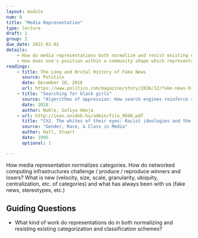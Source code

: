 ```yaml
---
layout: module
num: 8
title: "Media Representation"
type: lecture
draft: 1
group: 2
due_date: 2021-02-02
details: 
    - How do media representations both normalize and resist existing categorization and classification schemes?
    - How does one's position within a community shape which representations are accepted and which are problematized?
readings:
    - title: The Long and Brutal History of Fake News
      source: Politico
      date: December 18, 2016
      url: https://www.politico.com/magazine/story/2016/12/fake-news-history-long-violent-214535
    - title: "Searching for black girls"
      source: "Algorithms of oppression: How search engines reinforce racism"
      date: 2018
      author: Noble, Safiya Umoja
    - url: http://ieas.unideb.hu/admin/file_9698.pdf
      title: "Ch2. The whites of their eyes: Racist ideologies and the media"
      source: "Gender, Race, & Class in Media"
      author: Hall, Stuart
      date: 1995
      optional: 1

---
```


How media representation normalizes categories. How do networked computing infrastructures challenge / produce / reproduce winners and losers? What is new (velocity, size, scale, granularity, ubiquity, centralization, etc. of categories) and what has always been with us (fake news, stereotypes, etc.)

## Guiding Questions
* What kind of work do representations do in both normalizing and resisting existing categorization and classification schemes?



<!-- ---
layout: lecture
num: 7
title: "Technologies of categorization & classification: Computing and social infrastructures"
type: lecture
draft: 1
due_date: 2021-02-02
details: 
    - How do classification systems impact the life chances of entire groups of people?
    - How do ubiquitous classification and surveillance regimes work to create their own reality?
readings:
    - title: Nosedive, Season 3, Episode 1. Black Mirror
      url: https://en.wikipedia.org/wiki/Nosedive_(Black_Mirror)
      source: Netflix
    - title: The Messy Truth About Social Credit (China)
      url: https://logicmag.io/china/the-messy-truth-about-social-credit/
      date: May, 2019
      author: Ahmed, Shazeda
      source: Logic Magazine
    - url: https://www.nytimes.com/2011/06/26/magazine/my-life-as-an-undocumented-immigrant.html
      title: My Life as an Undocumented Immigrant
      date: June, 2011
      author: Vargas, Jose Antonio
    - title: The acquisition of a child by a learning disability
      author: McDermott, Ray
      source: |
        Understanding Practice: Perspectives on Activity and Context
      date: 1993
    - title: The Immigration Syllabus
      url: https://immigrationsyllabus.lib.umn.edu/about/
      source: Faculty at the University of Minnesota
      date: January, 2017
      optional: 1
      notes: Learn more about race, ethnicity, classification, and the state here. Some very thought provoking ideas, including the invention of the designation "illegal immigrant."

---

How media representation normalizes categories. How do networked computing infrastructures challenge / produce / reproduce winners and losers? What is new (velocity, size, scale, granularity, ubiquity, centralization, etc. of categories) and what has always been with us (fake news, stereotypes, etc.)

### Guiding Questions
* What kind of work do representations do in both normalizing and resisting existing categorization and classification schemes?

 -->
